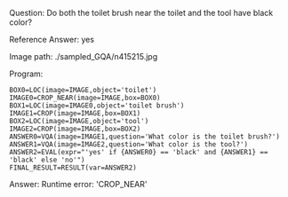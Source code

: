 Question: Do both the toilet brush near the toilet and the tool have black color?

Reference Answer: yes

Image path: ./sampled_GQA/n415215.jpg

Program:

```
BOX0=LOC(image=IMAGE,object='toilet')
IMAGE0=CROP_NEAR(image=IMAGE,box=BOX0)
BOX1=LOC(image=IMAGE0,object='toilet brush')
IMAGE1=CROP(image=IMAGE,box=BOX1)
BOX2=LOC(image=IMAGE,object='tool')
IMAGE2=CROP(image=IMAGE,box=BOX2)
ANSWER0=VQA(image=IMAGE1,question='What color is the toilet brush?')
ANSWER1=VQA(image=IMAGE2,question='What color is the tool?')
ANSWER2=EVAL(expr="'yes' if {ANSWER0} == 'black' and {ANSWER1} == 'black' else 'no'")
FINAL_RESULT=RESULT(var=ANSWER2)
```
Answer: Runtime error: 'CROP_NEAR'

